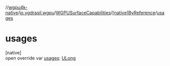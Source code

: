 //[wgpu4k-native](../../../../index.md)/[io.ygdrasil.wgpu](../../index.md)/[WGPUSurfaceCapabilities](../index.md)/[[native]ByReference](index.md)/[usages](usages.md)

# usages

[native]\
open override var [usages](usages.md): [ULong](https://kotlinlang.org/api/core/kotlin-stdlib/kotlin/-u-long/index.html)